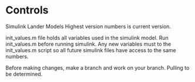 # Controls
Simulink Lander Models
Highest version numbers is current version.

init_values.m file holds all variables used in the simulink model.
Run init_values.m before running simulink.
Any new variables must to the init_values.m script so all future
simulink files have access to the same numbers.

Before making changes, make a branch and work on your branch.
Pulling to be determined.  
